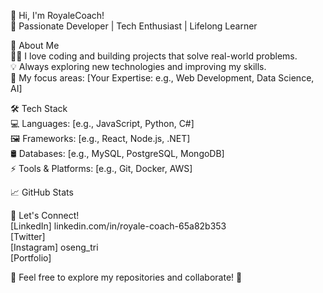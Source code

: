 👋 Hi, I'm RoyaleCoach!  
🚀 Passionate Developer | Tech Enthusiast | Lifelong Learner

🌟 About Me  
👨‍💻 I love coding and building projects that solve real-world problems.  
💡 Always exploring new technologies and improving my skills.  
🎯 My focus areas: [Your Expertise: e.g., Web Development, Data Science, AI]  

🛠️ Tech Stack  
💻 Languages: [e.g., JavaScript, Python, C#]  
🖼️ Frameworks: [e.g., React, Node.js, .NET]  
🛢️ Databases: [e.g., MySQL, PostgreSQL, MongoDB]  
⚡ Tools & Platforms: [e.g., Git, Docker, AWS]  

📈 GitHub Stats

🔗 Let's Connect!  
[LinkedIn] linkedin.com/in/royale-coach-65a82b353  
[Twitter]  
[Instagram] oseng_tri  
[Portfolio]  


🎯 Feel free to explore my repositories and collaborate! 🚀

